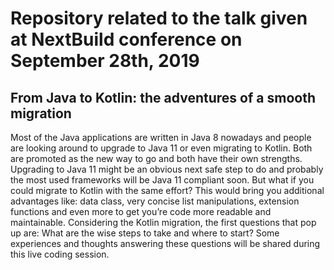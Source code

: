 # Repository related to the talk given at NextBuild conference on September 28th, 2019

## From Java to Kotlin: the adventures of a smooth migration

Most of the Java applications are written in Java 8 nowadays and people are looking around to upgrade to Java 11 or even migrating to Kotlin.  Both are promoted as the new way to go and both have their own strengths.
Upgrading to Java 11 might be an obvious next safe step to do and probably the most used frameworks will be Java 11 compliant soon. 
But what if you could migrate to Kotlin with the same effort? 
This would bring you additional advantages like: data class, very concise list manipulations, extension functions and even more to get you’re code more readable and maintainable.
Considering the Kotlin migration, the first questions that pop up are: What are the wise steps to take and where to start? 
Some experiences and thoughts answering these questions will be shared during this live coding session.